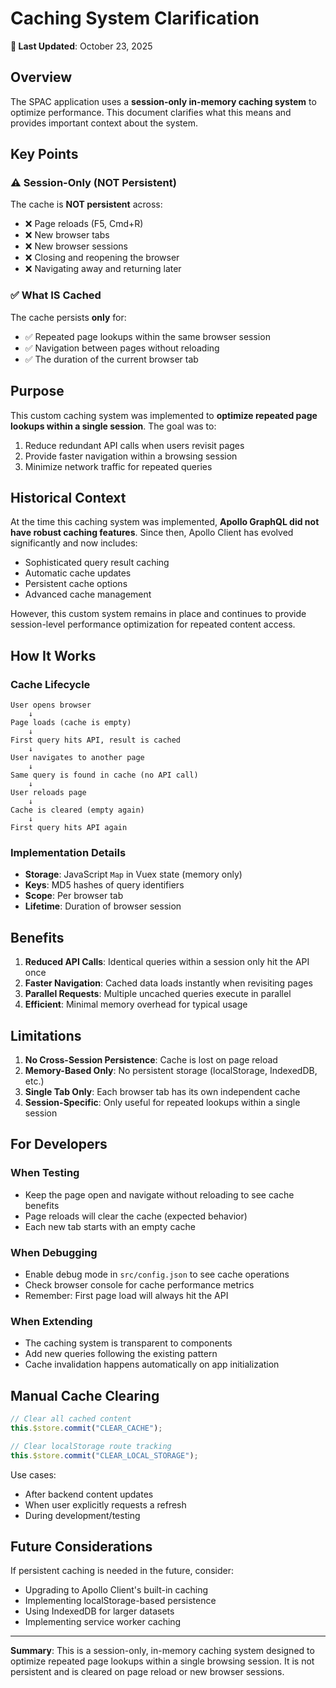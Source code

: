 # Caching System Clarification

**📅 Last Updated**: October 23, 2025

## Overview

The SPAC application uses a **session-only in-memory caching system** to optimize performance. This document clarifies what this means and provides important context about the system.

## Key Points

### ⚠️ Session-Only (NOT Persistent)

The cache is **NOT persistent** across:
- ❌ Page reloads (F5, Cmd+R)
- ❌ New browser tabs
- ❌ New browser sessions
- ❌ Closing and reopening the browser
- ❌ Navigating away and returning later

### ✅ What IS Cached

The cache persists **only** for:
- ✅ Repeated page lookups within the same browser session
- ✅ Navigation between pages without reloading
- ✅ The duration of the current browser tab

## Purpose

This custom caching system was implemented to **optimize repeated page lookups within a single session**. The goal was to:

1. Reduce redundant API calls when users revisit pages
2. Provide faster navigation within a browsing session
3. Minimize network traffic for repeated queries

## Historical Context

At the time this caching system was implemented, **Apollo GraphQL did not have robust caching features**. Since then, Apollo Client has evolved significantly and now includes:

- Sophisticated query result caching
- Automatic cache updates
- Persistent cache options
- Advanced cache management

However, this custom system remains in place and continues to provide session-level performance optimization for repeated content access.

## How It Works

### Cache Lifecycle

```
User opens browser
    ↓
Page loads (cache is empty)
    ↓
First query hits API, result is cached
    ↓
User navigates to another page
    ↓
Same query is found in cache (no API call)
    ↓
User reloads page
    ↓
Cache is cleared (empty again)
    ↓
First query hits API again
```

### Implementation Details

- **Storage**: JavaScript `Map` in Vuex state (memory only)
- **Keys**: MD5 hashes of query identifiers
- **Scope**: Per browser tab
- **Lifetime**: Duration of browser session

## Benefits

1. **Reduced API Calls**: Identical queries within a session only hit the API once
2. **Faster Navigation**: Cached data loads instantly when revisiting pages
3. **Parallel Requests**: Multiple uncached queries execute in parallel
4. **Efficient**: Minimal memory overhead for typical usage

## Limitations

1. **No Cross-Session Persistence**: Cache is lost on page reload
2. **Memory-Based Only**: No persistent storage (localStorage, IndexedDB, etc.)
3. **Single Tab Only**: Each browser tab has its own independent cache
4. **Session-Specific**: Only useful for repeated lookups within a single session

## For Developers

### When Testing

- Keep the page open and navigate without reloading to see cache benefits
- Page reloads will clear the cache (expected behavior)
- Each new tab starts with an empty cache

### When Debugging

- Enable debug mode in `src/config.json` to see cache operations
- Check browser console for cache performance metrics
- Remember: First page load will always hit the API

### When Extending

- The caching system is transparent to components
- Add new queries following the existing pattern
- Cache invalidation happens automatically on app initialization

## Manual Cache Clearing

```javascript
// Clear all cached content
this.$store.commit("CLEAR_CACHE");

// Clear localStorage route tracking
this.$store.commit("CLEAR_LOCAL_STORAGE");
```

Use cases:
- After backend content updates
- When user explicitly requests a refresh
- During development/testing

## Future Considerations

If persistent caching is needed in the future, consider:
- Upgrading to Apollo Client's built-in caching
- Implementing localStorage-based persistence
- Using IndexedDB for larger datasets
- Implementing service worker caching

---

**Summary**: This is a session-only, in-memory caching system designed to optimize repeated page lookups within a single browsing session. It is not persistent and is cleared on page reload or new browser sessions.

